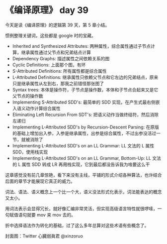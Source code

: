 # 《编译原理》 day 39

今天是读《编译原理》的逻辑第 39 天，第 5 章小结。

惯例整理关键词，这些都是 google 时的宝藏。

+ Inherited and Synthesized Attributes: 两种属性，综合属性通过子节点计算，继承属性通过父节点和兄弟结点计算
+ Dependency Graphs: 描述属性之间依赖关系的图
+ Cyclic Definitions: 上面那个图，有环
+ S-Attributed Definitions: 所有属性都是综合属性
+ L-Attributed Definitions: 继承属性只依赖父节点和它左边的兄弟结点，原来只是继承属性从左到右，那我之前错怪那张图了
+ Syntax trees: 本体是操作符，子节点是操作数，本体和子节点合起来又是它父节点的操作数
+ Implementing S-Attributed SDD's: 最简单的 SDD 实现，在产生式最右侧嵌入语义动作计算综合属性
+ Eliminating Left Recursion From SDT's: 把语义动作当做终结符，然后消除左递归
+ Implementing L-Attributed SDD's by Recursion-Descent Parsing: 在原版的基础上增加出入参，入参是继承属性，出参是综合属性，不过出参没活过一节，就被消除了
+ Implementing L-Attributed SDD's on an LL Grammar: LL 文法的 L 属性 SDD，使用栈实现
+ Implementing L-Attributed SDD's on an LL Grammar, Bottom-Up: LL 文法的 L 属性 SDD 转成 LR 再用栈实现，它到最后都没告诉我为啥要这么干

这章感觉没有前几章惊艳，看下来没有主线，平铺的形式介绍各种算法，也许结合后面的章节才能展现它真正的威力。

词法、语法、语义概念上一个比一个大，语义没法形式化表示，词法能表达的概念又太小。

用词法表示会显得冗长，就好像汇编非常灵活，但实现高级语言特性就很啰嗦，一句赋值语句就要 mov 来 mov 去的。

折中选择语法作为转化的基础，过了这么多年总算对这些术语有些概念了。

封面图：Twitter 心臓弱眞君 @xinzoruo